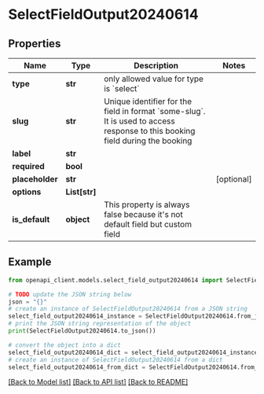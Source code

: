 # SelectFieldOutput20240614


## Properties

Name | Type | Description | Notes
------------ | ------------- | ------------- | -------------
**type** | **str** | only allowed value for type is &#x60;select&#x60; | 
**slug** | **str** | Unique identifier for the field in format &#x60;some-slug&#x60;. It is used to access response to this booking field during the booking | 
**label** | **str** |  | 
**required** | **bool** |  | 
**placeholder** | **str** |  | [optional] 
**options** | **List[str]** |  | 
**is_default** | **object** | This property is always false because it&#39;s not default field but custom field | 

## Example

```python
from openapi_client.models.select_field_output20240614 import SelectFieldOutput20240614

# TODO update the JSON string below
json = "{}"
# create an instance of SelectFieldOutput20240614 from a JSON string
select_field_output20240614_instance = SelectFieldOutput20240614.from_json(json)
# print the JSON string representation of the object
print(SelectFieldOutput20240614.to_json())

# convert the object into a dict
select_field_output20240614_dict = select_field_output20240614_instance.to_dict()
# create an instance of SelectFieldOutput20240614 from a dict
select_field_output20240614_from_dict = SelectFieldOutput20240614.from_dict(select_field_output20240614_dict)
```
[[Back to Model list]](../README.md#documentation-for-models) [[Back to API list]](../README.md#documentation-for-api-endpoints) [[Back to README]](../README.md)


